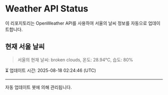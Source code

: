 
# Weather API Status

이 리포지토리는 OpenWeather API를 사용하여 서울의 날씨 정보를 자동으로 업데이트합니다.

## 현재 서울 날씨
> 서울의 현재 날씨: broken clouds, 온도: 28.94°C, 습도: 80%

⏳ 업데이트 시간: 2025-08-18 02:24:46 (UTC)

---
자동 업데이트 봇에 의해 관리됩니다.
